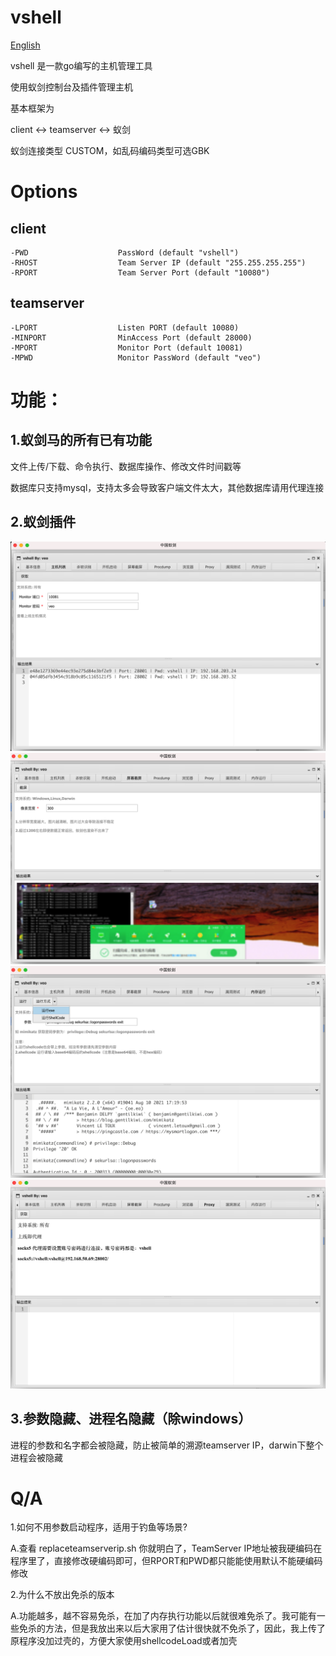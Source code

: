 # vshell

[English](https://github.com/veo/vshell/blob/main/README_en.md)

vshell 是一款go编写的主机管理工具

使用蚁剑控制台及插件管理主机

基本框架为

client <-> teamserver <-> 蚁剑

蚁剑连接类型 CUSTOM，如乱码编码类型可选GBK

# Options
## client
```
-PWD                    PassWord (default "vshell")
-RHOST                  Team Server IP (default "255.255.255.255")
-RPORT                  Team Server Port (default "10080")

```
## teamserver

```
-LPORT                  Listen PORT (default 10080)
-MINPORT                MinAccess Port (default 28000)
-MPORT                  Monitor Port (default 10081)
-MPWD                   Monitor PassWord (default "veo")

```

# 功能：

## 1.蚁剑马的所有已有功能

文件上传/下载、命令执行、数据库操作、修改文件时间戳等

数据库只支持mysql，支持太多会导致客户端文件太大，其他数据库请用代理连接

## 2.蚁剑插件
![](img/README/2021-10-05-17-26-19.png)
![](img/README/2021-10-05-17-26-54.png)
![](img/README/2021-10-05-17-32-10.png)
![](img/README/2021-10-05-17-32-41.png)

## 3.参数隐藏、进程名隐藏（除windows）
进程的参数和名字都会被隐藏，防止被简单的溯源teamserver IP，darwin下整个进程会被隐藏


# Q/A

1.如何不用参数启动程序，适用于钓鱼等场景?

A.查看 replaceteamserverip.sh 你就明白了，TeamServer IP地址被我硬编码在程序里了，直接修改硬编码即可，但RPORT和PWD都只能能使用默认不能硬编码修改

2.为什么不放出免杀的版本

A.功能越多，越不容易免杀，在加了内存执行功能以后就很难免杀了。我可能有一些免杀的方法，但是我放出来以后大家用了估计很快就不免杀了，因此，我上传了原程序没加过壳的，方便大家使用shellcodeLoad或者加壳